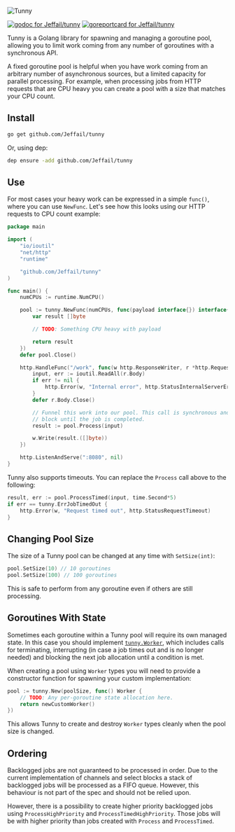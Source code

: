 ![Tunny](tunny_logo.png "Tunny")

[![godoc for Jeffail/tunny][1]][2]
[![goreportcard for Jeffail/tunny][3]][4]

Tunny is a Golang library for spawning and managing a goroutine pool, allowing
you to limit work coming from any number of goroutines with a synchronous API.

A fixed goroutine pool is helpful when you have work coming from an arbitrary
number of asynchronous sources, but a limited capacity for parallel processing.
For example, when processing jobs from HTTP requests that are CPU heavy you can
create a pool with a size that matches your CPU count.

## Install

``` sh
go get github.com/Jeffail/tunny
```

Or, using dep:

``` sh
dep ensure -add github.com/Jeffail/tunny
```

## Use

For most cases your heavy work can be expressed in a simple `func()`, where you
can use `NewFunc`. Let's see how this looks using our HTTP requests to CPU count
example:

``` go
package main

import (
	"io/ioutil"
	"net/http"
	"runtime"

	"github.com/Jeffail/tunny"
)

func main() {
	numCPUs := runtime.NumCPU()

	pool := tunny.NewFunc(numCPUs, func(payload interface{}) interface{} {
		var result []byte

		// TODO: Something CPU heavy with payload

		return result
	})
	defer pool.Close()

	http.HandleFunc("/work", func(w http.ResponseWriter, r *http.Request) {
		input, err := ioutil.ReadAll(r.Body)
		if err != nil {
			http.Error(w, "Internal error", http.StatusInternalServerError)
		}
		defer r.Body.Close()

		// Funnel this work into our pool. This call is synchronous and will
		// block until the job is completed.
		result := pool.Process(input)

		w.Write(result.([]byte))
	})

	http.ListenAndServe(":8080", nil)
}
```

Tunny also supports timeouts. You can replace the `Process` call above to the
following:

``` go
result, err := pool.ProcessTimed(input, time.Second*5)
if err == tunny.ErrJobTimedOut {
	http.Error(w, "Request timed out", http.StatusRequestTimeout)
}
```

## Changing Pool Size

The size of a Tunny pool can be changed at any time with `SetSize(int)`:

``` go
pool.SetSize(10) // 10 goroutines
pool.SetSize(100) // 100 goroutines
```

This is safe to perform from any goroutine even if others are still processing.

## Goroutines With State

Sometimes each goroutine within a Tunny pool will require its own managed state.
In this case you should implement [`tunny.Worker`][tunny-worker], which includes
calls for terminating, interrupting (in case a job times out and is no longer
needed) and blocking the next job allocation until a condition is met.

When creating a pool using `Worker` types you will need to provide a constructor
function for spawning your custom implementation:

``` go
pool := tunny.New(poolSize, func() Worker {
	// TODO: Any per-goroutine state allocation here.
	return newCustomWorker()
})
```

This allows Tunny to create and destroy `Worker` types cleanly when the pool
size is changed.

## Ordering

Backlogged jobs are not guaranteed to be processed in order. Due to the current
implementation of channels and select blocks a stack of backlogged jobs will be
processed as a FIFO queue. However, this behaviour is not part of the spec and
should not be relied upon.

However, there is a possibility to create higher priority 
backlogged jobs using `ProcessHighPriority` and `ProcessTimedHighPriority`.
Those jobs will be with higher priority than jobs created with `Process` and `ProcessTimed`.

[1]: https://godoc.org/github.com/Jeffail/tunny?status.svg
[2]: http://godoc.org/github.com/Jeffail/tunny
[3]: https://goreportcard.com/badge/github.com/Jeffail/tunny
[4]: https://goreportcard.com/report/Jeffail/tunny
[tunny-worker]: https://godoc.org/github.com/Jeffail/tunny#Worker
